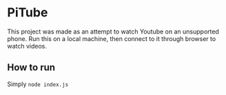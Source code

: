 # PiTube
This project was made as an attempt to watch Youtube on an unsupported phone. Run this on a local machine, then connect to it through browser to watch videos.

## How to run
Simply `node index.js`